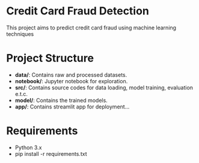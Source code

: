 # Credit Card Fraud Detection

This project aims to predict credit card fraud using machine learning techniques

# Project Structure

- **data/**: Contains raw and processed datasets.
- **notebook/**: Jupyter notebook for exploration.
- **src/**: Contains source codes for data loading, model training, evaluation e.t.c.
- **model/**: Contains the trained models.
- **app/**: Contains streamlit app for deployment...

# Requirements

- Python 3.x
- pip install -r requirements.txt
